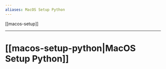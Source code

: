 ```yaml
---
aliases: MacOS Setup Python
---
```


[[macos-setup]]

---

# [[macos-setup-python|MacOS Setup Python]]
